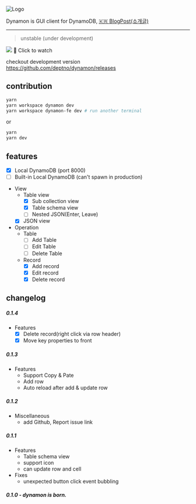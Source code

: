 ![Logo](packages/dynamon/assets/dynamon.png)

Dynamon is GUI client for DynamoDB, [:kr: Blog](https://medium.com/@deptno/dynamon-gui-dynamodb-client-2827d60d406f)[Post(소개글)](https://medium.com/p/dynamon-gui-dynamodb-client-2827d60d406f)

---

> unstable (under development)

[![](https://user-images.githubusercontent.com/1223020/38453064-7a2d421c-3a8a-11e8-821f-c607fff85642.png)](https://www.youtube.com/watch?v=UI9xyrAKAg0&feature=youtu.be)
:eyes: Click to watch

checkout development version <https://github.com/deptno/dynamon/releases>

## contribution

```bash
yarn
yarn workspace dynamon dev
yarn workspace dynamon-fe dev # run another terminal
```

or

```bash
yarn
yarn dev
```

## features

* [x] Local DynamoDB (port 8000)
* [ ] Built-in Local DynamoDB (can't spawn in production)
* View
  * Table view
    * [x] Sub collection view
    * [x] Table schema view
    * [ ] Nested JSON(Enter, Leave)
  * [x] JSON view
* Operation
  * Table
    * [ ] Add Table
    * [ ] Edit Table
    * [ ] Delete Table
  * Record
    * [x] Add record
    * [x] Edit record
    * [x] Delete record

## changelog

##### 0.1.4

* Features
  * [x] Delete record(right click via row header)
  * [x] Move key properties to front

##### 0.1.3

* Features
  * Support Copy & Pate
  * Add row
  * Auto reload after add & update row

##### 0.1.2

* Miscellaneous
  * add Github, Report issue link

##### 0.1.1

* Features
  * Table schema view
  * support icon
  * can update row and cell
* Fixes
  * unexpected button click event bubbling

##### 0.1.0 - dynamon is born.

